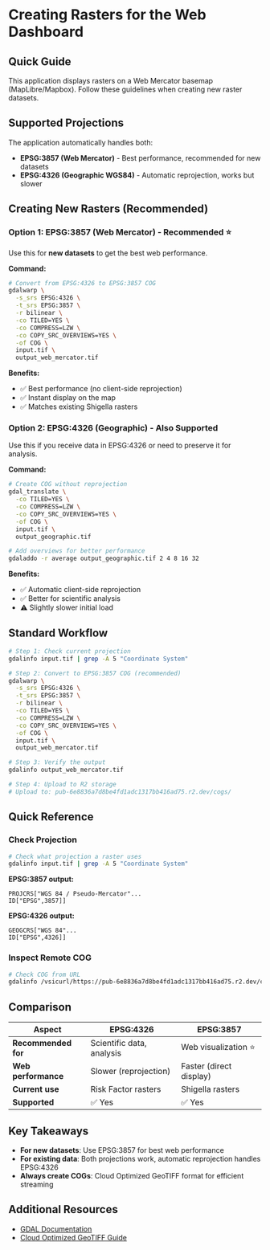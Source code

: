 # Creating Rasters for the Web Dashboard

## Quick Guide

This application displays rasters on a Web Mercator basemap (MapLibre/Mapbox). Follow these guidelines when creating new raster datasets.

## Supported Projections

The application automatically handles both:
- **EPSG:3857 (Web Mercator)** - Best performance, recommended for new datasets
- **EPSG:4326 (Geographic WGS84)** - Automatic reprojection, works but slower

## Creating New Rasters (Recommended)

### Option 1: EPSG:3857 (Web Mercator) - Recommended ⭐

Use this for **new datasets** to get the best web performance.

**Command:**

```bash
# Convert from EPSG:4326 to EPSG:3857 COG
gdalwarp \
  -s_srs EPSG:4326 \
  -t_srs EPSG:3857 \
  -r bilinear \
  -co TILED=YES \
  -co COMPRESS=LZW \
  -co COPY_SRC_OVERVIEWS=YES \
  -of COG \
  input.tif \
  output_web_mercator.tif
```

**Benefits:**
- ✅ Best performance (no client-side reprojection)
- ✅ Instant display on the map
- ✅ Matches existing Shigella rasters

### Option 2: EPSG:4326 (Geographic) - Also Supported

Use this if you receive data in EPSG:4326 or need to preserve it for analysis.

**Command:**

```bash
# Create COG without reprojection
gdal_translate \
  -co TILED=YES \
  -co COMPRESS=LZW \
  -co COPY_SRC_OVERVIEWS=YES \
  -of COG \
  input.tif \
  output_geographic.tif

# Add overviews for better performance
gdaladdo -r average output_geographic.tif 2 4 8 16 32
```

**Benefits:**
- ✅ Automatic client-side reprojection
- ✅ Better for scientific analysis
- ⚠️ Slightly slower initial load

## Standard Workflow

```bash
# Step 1: Check current projection
gdalinfo input.tif | grep -A 5 "Coordinate System"

# Step 2: Convert to EPSG:3857 COG (recommended)
gdalwarp \
  -s_srs EPSG:4326 \
  -t_srs EPSG:3857 \
  -r bilinear \
  -co TILED=YES \
  -co COMPRESS=LZW \
  -co COPY_SRC_OVERVIEWS=YES \
  -of COG \
  input.tif \
  output_web_mercator.tif

# Step 3: Verify the output
gdalinfo output_web_mercator.tif

# Step 4: Upload to R2 storage
# Upload to: pub-6e8836a7d8be4fd1adc1317bb416ad75.r2.dev/cogs/
```

## Quick Reference

### Check Projection

```bash
# Check what projection a raster uses
gdalinfo input.tif | grep -A 5 "Coordinate System"
```

**EPSG:3857 output:**
```
PROJCRS["WGS 84 / Pseudo-Mercator"...
ID["EPSG",3857]]
```

**EPSG:4326 output:**
```
GEOGCRS["WGS 84"...
ID["EPSG",4326]]
```

### Inspect Remote COG

```bash
# Check COG from URL
gdalinfo /vsicurl/https://pub-6e8836a7d8be4fd1adc1317bb416ad75.r2.dev/cogs/file.tif
```

## Comparison

| Aspect | EPSG:4326 | EPSG:3857 |
|--------|-----------|-----------|
| **Recommended for** | Scientific data, analysis | Web visualization ⭐ |
| **Web performance** | Slower (reprojection) | Faster (direct display) |
| **Current use** | Risk Factor rasters | Shigella rasters |
| **Supported** | ✅ Yes | ✅ Yes |

## Key Takeaways

- **For new datasets**: Use EPSG:3857 for best web performance
- **For existing data**: Both projections work, automatic reprojection handles EPSG:4326
- **Always create COGs**: Cloud Optimized GeoTIFF format for efficient streaming

## Additional Resources

- [GDAL Documentation](https://gdal.org/programs/gdalwarp.html)
- [Cloud Optimized GeoTIFF Guide](https://www.cogeo.org/)
